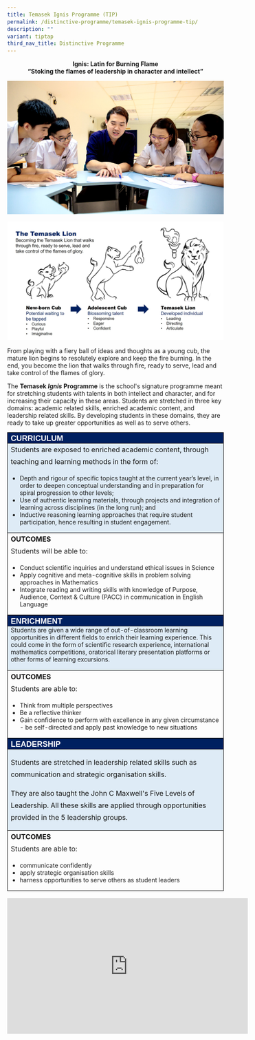 ```yaml
---
title: Temasek Ignis Programme (TIP)
permalink: /distinctive-programme/temasek-ignis-programme-tip/
description: ""
variant: tiptap
third_nav_title: Distinctive Programme
---
```

<p style="text-align: center"><strong>Ignis: Latin for Burning Flame<br>
“Stoking the flames of leadership in character and intellect”</strong></p>


![3.5b(TIP).jpg](/images/35b.jpg)  

  
![TIP Lion.png.jpg](/images/TIPlion.jpg)  

  

From playing with a fiery ball of ideas and thoughts as a young cub, the mature lion begins to resolutely explore and keep the fire burning. In the end, you become the lion that walks through fire, ready to serve, lead and take control of the flames of glory.  
  
The&nbsp;**Temasek&nbsp;_Ignis_&nbsp;Programme**&nbsp;is the school's signature programme meant for stretching students with talents in both intellect and character, and for increasing their capacity in these areas. Students are stretched in three key domains: academic related skills, enriched academic content, and leadership related skills. By developing students in these domains, they are ready to take up greater opportunities as well as to serve others.  

  

<table class="MsoNormalTable ive_eobj_center" border="1" cellspacing="0" cellpadding="0" width="0" style="margin: auto; outline: 0px; padding: 0px; clear: both; text-align: left; border-collapse: collapse; border: none;"><tbody style="margin: 0px; outline: 0px; padding: 0px;"><tr style="margin: 0px; outline: 0px; padding: 0px;"><td width="623" valign="top" style="margin: 0px; outline: 0px; padding: 0in 5.4pt; width: 467.5pt; border: 1pt solid black; background: rgb(0, 32, 96);"><h4 style="margin: 0px; outline: 0px; padding: 0px; font-family: &quot;Open Sans&quot;, sans-serif; font-weight: 700; color: rgb(185, 151, 91); font-size: 18px;"><span style="margin: 0px; outline: 0px; padding: 0px; font-family: &quot;Arial Black&quot;, sans-serif; color: white;">CURRICULUM</span></h4></td></tr><tr style="margin: 0px; outline: 0px; padding: 0px;"><td width="623" valign="top" style="margin: 0px; outline: 0px; padding: 0in 5.4pt; width: 467.5pt; border-right: 1pt solid black; border-bottom: 1pt solid black; border-left: 1pt solid black; border-image: initial; border-top: none; background: rgb(222, 235, 246);"><p class="MsoNormal" style="margin: 0px 0px 1em; outline: 0px; padding: 0px; line-height: 28px; font-size: 16px; color: rgb(17, 17, 17);">Students are exposed to enriched academic content, through teaching and learning methods in the form of:&nbsp;</p><p class="MsoNormal" style="margin: 0px 0px 1em; outline: 0px; padding: 0px; line-height: 28px; font-size: 16px; color: rgb(17, 17, 17);"></p><ul style="margin: 0px 0px 0.5em 1.5em; outline: 0px; padding: 0px;"><li style="margin: 0px; outline: 0px; padding: 0px;">Depth and rigour of specific topics taught at the current year’s level, in order to deepen conceptual understanding and in preparation for spiral progression to other levels;&nbsp;</li><li style="margin: 0px; outline: 0px; padding: 0px;">Use of authentic learning materials, through projects and integration of learning across disciplines (in the long run); and&nbsp;</li><li style="margin: 0px; outline: 0px; padding: 0px;">Inductive reasoning learning approaches that require student participation, hence resulting in student engagement.&nbsp;</li></ul><p style="margin: 0px 0px 1em; outline: 0px; padding: 0px; line-height: 28px; font-size: 16px; color: rgb(17, 17, 17);"></p></td></tr><tr style="margin: 0px; outline: 0px; padding: 0px;"><td width="623" valign="top" style="margin: 0px; outline: 0px; padding: 0in 5.4pt; width: 467.5pt; border-right: 1pt solid black; border-bottom: 1pt solid black; border-left: 1pt solid black; border-image: initial; border-top: none;"><p class="MsoNormal" style="margin: 0px 0px 1em; outline: 0px; padding: 0px; line-height: 28px; font-size: 16px; color: rgb(17, 17, 17);"><b style="margin: 0px; outline: 0px; padding: 0px;">OUTCOMES<br style="margin: 0px; outline: 0px; padding: 0px;"></b><span style="margin: 0px; outline: 0px; padding: 0px; color: rgb(34, 34, 34);">Students will be able to:</span></p><p class="MsoNormal" style="margin: 0px 0px 1em; outline: 0px; padding: 0px; line-height: 28px; font-size: 16px; color: rgb(17, 17, 17);"></p><ul style="margin: 0px 0px 0.5em 1.5em; outline: 0px; padding: 0px;"><li style="margin: 0px; outline: 0px; padding: 0px;"><span style="margin: 0px; outline: 0px; padding: 0px; color: rgb(34, 34, 34);">Conduct scientific inquiries and understand ethical issues in Science</span></li><li style="margin: 0px; outline: 0px; padding: 0px;"><span style="margin: 0px; outline: 0px; padding: 0px; color: rgb(34, 34, 34);">Apply cognitive and meta-cognitive skills in problem solving approaches in Mathematics</span></li><li style="margin: 0px; outline: 0px; padding: 0px;"><span style="margin: 0px; outline: 0px; padding: 0px; color: rgb(34, 34, 34);">Integrate reading and writing skills with knowledge of Purpose, Audience, Context &amp; Culture (PACC) in communication in English Language</span></li></ul><p style="margin: 0px 0px 1em; outline: 0px; padding: 0px; line-height: 28px; font-size: 16px; color: rgb(17, 17, 17);"></p></td></tr></tbody></table>

  

<table class="MsoNormalTable ive_eobj_center" border="1" cellspacing="0" cellpadding="0" width="0" style="margin: auto; outline: 0px; padding: 0px; clear: both; text-align: left; border-collapse: collapse; border: none;"><tbody style="margin: 0px; outline: 0px; padding: 0px;"><tr style="margin: 0px; outline: 0px; padding: 0px;"><td width="623" valign="top" style="margin: 0px; outline: 0px; padding: 0in 5.4pt; width: 467.5pt; border: 1pt solid black; background: rgb(0, 32, 96);"><h4 style="margin: 0px; outline: 0px; padding: 0px; font-family: &quot;Open Sans&quot;, sans-serif; font-weight: 700; color: rgb(185, 151, 91); font-size: 18px;"><span style="margin: 0px; outline: 0px; padding: 0px; font-family: &quot;Arial Black&quot;, sans-serif; color: white;">ENRICHMENT</span></h4></td></tr><tr style="margin: 0px; outline: 0px; padding: 0px;"><td width="623" valign="top" style="margin: 0px; outline: 0px; padding: 0in 5.4pt; width: 467.5pt; border-right: 1pt solid black; border-bottom: 1pt solid black; border-left: 1pt solid black; border-image: initial; border-top: none; background: rgb(222, 235, 246);">Students are given a wide range of out-of-classroom learning opportunities in different fields to enrich their learning experience. This could come in the form of scientific research experience, international mathematics competitions, oratorical literary presentation platforms or other forms of learning excursions.<br style="margin: 0px; outline: 0px; padding: 0px;"><br style="margin: 0px; outline: 0px; padding: 0px;"></td></tr><tr style="margin: 0px; outline: 0px; padding: 0px;"><td width="623" valign="top" style="margin: 0px; outline: 0px; padding: 0in 5.4pt; width: 467.5pt; border-right: 1pt solid black; border-bottom: 1pt solid black; border-left: 1pt solid black; border-image: initial; border-top: none;"><p class="MsoNormal" style="margin: 0px 0px 1em; outline: 0px; padding: 0px; line-height: 28px; font-size: 16px; color: rgb(17, 17, 17);"><b style="margin: 0px; outline: 0px; padding: 0px;">OUTCOMES<br style="margin: 0px; outline: 0px; padding: 0px;"></b><span style="margin: 0px; outline: 0px; padding: 0px; background-color: initial;">Students are able to:</span></p><p class="MsoNormal" style="margin: 0px 0px 1em; outline: 0px; padding: 0px; line-height: 28px; font-size: 16px; color: rgb(17, 17, 17);"></p><ul style="margin: 0px 0px 0.5em 1.5em; outline: 0px; padding: 0px;"><li style="margin: 0px; outline: 0px; padding: 0px;"><span style="margin: 0px; outline: 0px; padding: 0px; background-color: initial;">Think from multiple perspectives</span></li><li style="margin: 0px; outline: 0px; padding: 0px;"><span style="margin: 0px; outline: 0px; padding: 0px; background-color: initial;">Be a reflective thinker</span></li><li style="margin: 0px; outline: 0px; padding: 0px;"><span style="margin: 0px; outline: 0px; padding: 0px; background-color: initial;">Gain confidence to perform with excellence in any given circumstance - be self-directed and apply past knowledge to new situations</span></li></ul><p style="margin: 0px 0px 1em; outline: 0px; padding: 0px; line-height: 28px; font-size: 16px; color: rgb(17, 17, 17);"></p></td></tr></tbody></table>

  

<table class="MsoNormalTable ive_eobj_center" border="1" cellspacing="0" cellpadding="0" width="0" style="margin: auto; outline: 0px; padding: 0px; clear: both; text-align: left; border-collapse: collapse; border: none;"><tbody style="margin: 0px; outline: 0px; padding: 0px;"><tr style="margin: 0px; outline: 0px; padding: 0px;"><td width="623" valign="top" style="margin: 0px; outline: 0px; padding: 0in 5.4pt; width: 467.5pt; border: 1pt solid black; background: rgb(0, 32, 96);"><h4 style="margin: 0px; outline: 0px; padding: 0px; font-family: &quot;Open Sans&quot;, sans-serif; font-weight: 700; color: rgb(185, 151, 91); font-size: 18px;"><span style="margin: 0px; outline: 0px; padding: 0px; font-family: &quot;Arial Black&quot;, sans-serif; color: white;">LEADERSHIP</span></h4></td></tr><tr style="margin: 0px; outline: 0px; padding: 0px;"><td width="623" valign="top" style="margin: 0px; outline: 0px; padding: 0in 5.4pt; width: 467.5pt; border-right: 1pt solid black; border-bottom: 1pt solid black; border-left: 1pt solid black; border-image: initial; border-top: none; background: rgb(222, 235, 246);"><p class="MsoNormal" style="margin: 0px 0px 1em; outline: 0px; padding: 0px; line-height: 28px; font-size: 16px; color: rgb(17, 17, 17);"></p><p class="MsoNormal" style="margin: 0px 0px 1em; outline: 0px; padding: 0px; line-height: 28px; font-size: 16px; color: rgb(17, 17, 17);">Students are stretched in leadership related skills such as communication and strategic organisation skills.</p><p class="MsoNormal" style="margin: 0px 0px 1em; outline: 0px; padding: 0px; line-height: 28px; font-size: 16px; color: rgb(17, 17, 17);">They are also taught the John C Maxwell's Five Levels of Leadership. All these skills are applied through opportunities provided in the 5 leadership groups.</p></td></tr><tr style="margin: 0px; outline: 0px; padding: 0px;"><td width="623" valign="top" style="margin: 0px; outline: 0px; padding: 0in 5.4pt; width: 467.5pt; border-right: 1pt solid black; border-bottom: 1pt solid black; border-left: 1pt solid black; border-image: initial; border-top: none;"><p class="MsoNormal" style="margin: 0px 0px 1em; outline: 0px; padding: 0px; line-height: 28px; font-size: 16px; color: rgb(17, 17, 17);"><b style="margin: 0px; outline: 0px; padding: 0px;">OUTCOMES<br style="margin: 0px; outline: 0px; padding: 0px;"></b><span style="margin: 0px; outline: 0px; padding: 0px; color: rgb(34, 34, 34); background-color: initial;">Students are able to:</span></p><p class="MsoNormal" style="margin: 0px 0px 1em; outline: 0px; padding: 0px; line-height: 28px; font-size: 16px; color: rgb(17, 17, 17);"></p><ul style="margin: 0px 0px 0.5em 1.5em; outline: 0px; padding: 0px;"><li style="margin: 0px; outline: 0px; padding: 0px;"><font color="#222222" style="margin: 0px; outline: 0px; padding: 0px;">communicate confidently&nbsp;</font></li><li style="margin: 0px; outline: 0px; padding: 0px;"><font color="#222222" style="margin: 0px; outline: 0px; padding: 0px;">apply strategic organisation skills&nbsp;</font></li><li style="margin: 0px; outline: 0px; padding: 0px;"><font color="#222222" style="margin: 0px; outline: 0px; padding: 0px;">harness opportunities to serve others as student leaders</font></li></ul><p style="margin: 0px 0px 1em; outline: 0px; padding: 0px; line-height: 28px; font-size: 16px; color: rgb(17, 17, 17);"></p></td></tr></tbody></table>
<br>

<iframe width="560" height="315" src="https://www.youtube.com/embed/TEXZlbBscbg" title="YouTube video player" frameborder="0" allow="accelerometer; autoplay; clipboard-write; encrypted-media; gyroscope; picture-in-picture" allowfullscreen=""></iframe>